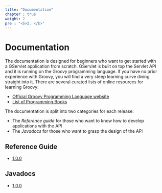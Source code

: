 ```yaml
---
title: "Documentation"
chapter : true
weight: 2
pre : "<b>2. </b>"
---
```


# Documentation

The documentation  is designed for beginners who want to get started with a GServlet application from scratch. GServlet is built on top the Servlet API and it is running on the Groovy programming language. If you have no prior experience with Groovy, you will find a very steep learning curve diving straight into it. There are several curated lists of online resources for learning Groovy: 

* [Official Groovy Programming Language website](https://groovy-lang.org)
* [List of Programming Books](https://groovy-lang.org/learn.html#books)

The documentation is split into two categories for each release:

* The _Reference guide_ for those who want to know how to develop applications with the API
* The _Javadocs_ for those who want to grasp the design of the API

## Reference Guide

* [1.0.0](/docs/1.0.0) 


## Javadocs

* [1.0.0](/javadocs/1.0.0) 
